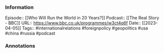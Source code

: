 ### Information

Episode:: [[Who Will Run the World in 20 Years?]]
Podcast:: [[The Real Story - BBC]]
URL:: https://www.bbc.co.uk/programmes/w3ct4q6f
Date:: [[2023-04-05]]
Tags:: #internationalrelations #foreignpolicy #geopolitics #usa #china #russia 
#podcast


### Annotations

